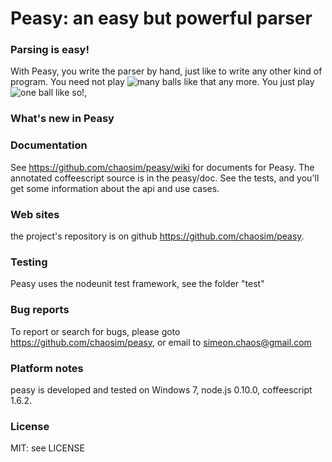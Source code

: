 # Peasy: an easy but powerful parser
### Parsing is easy!

With Peasy, you write the parser by hand, just like to write any other kind of program.
You need not play ![many balls like that any more.](https://github.com/chaosim/daonode/blob/master/ballacrobatics.jpg)
You just play ![one ball like so!](https://github.com/chaosim/daonode/blob/master/dolphinball.jpg),

### What's new in Peasy

### Documentation
See <https://github.com/chaosim/peasy/wiki> for documents for Peasy.
The annotated coffeescript source is in the peasy/doc.
See the tests, and you'll get some information about the api and use cases.

### Web sites
the project's repository is on github <https://github.com/chaosim/peasy>.

### Testing
Peasy uses the nodeunit test framework, see the folder "test"

### Bug reports
To report or search for bugs, please goto <https://github.com/chaosim/peasy>, or email to simeon.chaos@gmail.com

### Platform notes
peasy is developed and tested on Windows 7, node.js 0.10.0, coffeescript 1.6.2.

### License
MIT: see LICENSE


